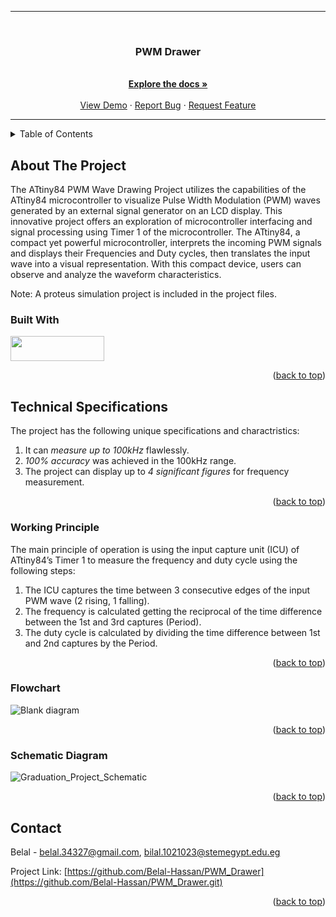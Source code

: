 <hr>
<br />
<div align="center">
  <a href="https://github.com/Belal-Hassan/PWM_Drawer">
  </a>
<h3 align="center">PWM Drawer</h3>
  <p align="center">
    <br />
    <a href="https://github.com/Belal-Hassan/PWM_Drawer"><strong>Explore the docs »</strong></a>
    <br />
    <br />
    <a href="https://github.com/Belal-Hassan/PWM_Drawer">View Demo</a>
    ·
    <a href="https://github.com/Belal-Hassan/PWM_Drawer/issues">Report Bug</a>
    ·
    <a href="https://github.com/Belal-Hassan/PWM_Drawer/issues">Request Feature</a>
  </p>
</div>
<hr>


<details>
  <summary>Table of Contents</summary>
  <ol>
    <li>
      <a href="#About-The-Project">About The Project</a>
      <ul>
        <li><a href="#Built-With">Built With</a></li>
      </ul>
    </li>
    <li>
      <a href="#Technical-Specifications">Technical Specifications</a>
      <ul>
        <li><a href="#Working-Principle">Working Principle</a></li>
      </ul>
      <ul>
        <li><a href="#Flowchart">Flowchart</a></li>
      </ul>
      <ul>
        <li><a href="#Schematic-Diagram">Schematic Diagram</a></li>
      </ul>
    </li>
    <li><a href="#Contact">Contact</a></li>
  </ol>
</details>

## About The Project

The ATtiny84 PWM Wave Drawing Project utilizes the capabilities of the ATtiny84 microcontroller to visualize Pulse Width Modulation (PWM) waves generated by an external signal generator 
on an LCD display. This innovative project offers an exploration of microcontroller interfacing and signal processing using Timer 1 of the microcontroller. The ATtiny84, a compact yet powerful 
microcontroller, interprets the incoming PWM signals and displays their Frequencies and Duty cycles, then translates the input wave into a visual representation. With this compact device, users 
can observe and analyze the waveform characteristics. 

Note: A proteus simulation project is included in the project files.

### Built With
<img src="https://www.nicepng.com/png/detail/877-8775163_microchip-technology-logo.png" height = "40" width = "150" >

<p align="right">(<a href="#readme-top">back to top</a>)</p>

## Technical Specifications

The project has the following unique specifications and charactristics:

1. It can _measure up to 100kHz_ flawlessly.
2. _100% accuracy_ was achieved in the 100kHz range.
3. The project can display up to _4 significant figures_ for frequency measurement.

<p align="right">(<a href="#readme-top">back to top</a>)</p>

### Working Principle

The main principle of operation is using the input capture unit (ICU) of ATtiny84’s Timer 1 to measure the frequency and duty cycle using the following steps:

1. The ICU captures the time between 3 consecutive edges of the input PWM wave (2 rising, 1 falling).
2. The frequency is calculated getting the reciprocal of the time difference between the 1st and 3rd captures (Period).
3. The duty cycle is calculated by dividing the time difference between 1st and 2nd captures by the Period. 

<p align="right">(<a href="#readme-top">back to top</a>)</p>

### Flowchart

![Blank diagram](https://github.com/Belal-Hassan/PWM_Drawer/assets/141426674/26e98036-5744-434f-81c7-63017fbb7876)

<p align="right">(<a href="#readme-top">back to top</a>)</p>

### Schematic Diagram

![Graduation_Project_Schematic](https://github.com/Belal-Hassan/PWM_Drawer/assets/141426674/9bb0ab7c-1e25-49e2-814c-6e0174301c61)

<p align="right">(<a href="#readme-top">back to top</a>)</p>

## Contact

Belal - belal.34327@gmail.com, bilal.1021023@stemegypt.edu.eg

Project Link: [https://github.com/Belal-Hassan/PWM_Drawer](https://github.com/Belal-Hassan/PWM_Drawer.git)
<p align="right">(<a href="#readme-top">back to top</a>)</p>
